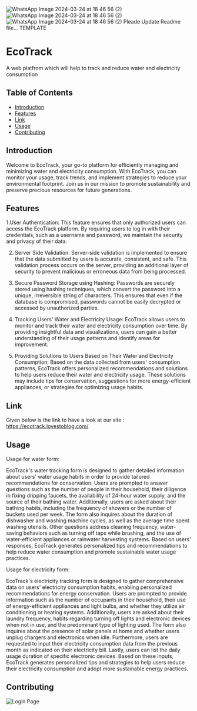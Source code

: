![WhatsApp Image 2024-03-24 at 18 46 56 (2)](https://github.com/SarthakVitmal/pce_comp_web_programming_lab_Sarthak_Vitmal/assets/141913714/2e3b9c7f-84ee-43a5-8d61-50469c85225f)
![WhatsApp Image 2024-03-24 at 18 46 56 (2)](https://github.com/SarthakVitmal/pce_comp_web_programming_lab_Sarthak_Vitmal/assets/141913714/97789244-8b38-4db1-a631-835214bd6904)
![WhatsApp Image 2024-03-24 at 18 46 56 (2)](https://github.com/SarthakVitmal/pce_comp_web_programming_lab_Sarthak_Vitmal/assets/141913714/f5f94a4c-5f49-48db-baf2-611174357873)
 Pleade Update Readme file... TEMPLATE

# EcoTrack

 A web platfrom which will help to track and reduce water and electricity consumption

## Table of Contents

- [Introduction](#introduction)
- [Features](#features)
- [Link](#link)
- [Usage](#usage)
- [Contributing](#contributing)

## Introduction

Welcome to EcoTrack, your go-to platform for efficiently managing and minimizing water and electricity consumption. With EcoTrack, you can monitor your usage, track trends, and implement strategies to reduce your environmental footprint. Join us in our mission to promote sustainability and preserve precious resources for future generations.


## Features 
1.User Authentication: This feature ensures that only authorized users can access the EcoTrack platform. By requiring users to log in with their credentials, such as a username and password, we maintain the security and privacy of their data.

2. Server Side Validation: Server-side validation is implemented to ensure that the data submitted by users is accurate, consistent, and safe. This validation process occurs on the server, providing an additional layer of security to prevent malicious or erroneous data from being processed.


3. Secure Password Storage using Hashing: Passwords are securely stored using hashing techniques, which convert the password into a unique, irreversible string of characters. This ensures that even if the database is compromised, passwords cannot be easily decrypted or accessed by unauthorized parties.


4. Tracking Users' Water and Electricity Usage: EcoTrack allows users to monitor and track their water and electricity consumption over time. By providing insightful data and visualizations, users can gain a better understanding of their usage patterns and identify areas for improvement.


5. Providing Solutions to Users Based on Their Water and Electricity Consumption: Based on the data collected from users' consumption patterns, EcoTrack offers personalized recommendations and solutions to help users reduce their water and electricity usage. These solutions may include tips for conservation, suggestions for more energy-efficient appliances, or strategies for optimizing usage habits.

## Link
Given below is the link to have a look at our site : 
https://ecotrack.lovestoblog.com/
## Usage
Usage for water form:

EcoTrack's water tracking form is designed to gather detailed information about users' water usage habits in order to provide tailored recommendations for conservation. Users are prompted to answer questions such as the number of people in their household, their diligence in fixing dripping faucets, the availability of 24-hour water supply, and the source of their bathing water. Additionally, users are asked about their bathing habits, including the frequency of showers or the number of buckets used per week. The form also inquires about the duration of dishwasher and washing machine cycles, as well as the average time spent washing utensils. Other questions address cleaning frequency, water-saving behaviors such as turning off taps while brushing, and the use of water-efficient appliances or rainwater harvesting systems. Based on users' responses, EcoTrack generates personalized tips and recommendations to help reduce water consumption and promote sustainable water usage practices.

Usage for electricity form:

EcoTrack's electricity tracking form is designed to gather comprehensive data on users' electricity consumption habits, enabling personalized recommendations for energy conservation. Users are prompted to provide information such as the number of occupants in their household, their use of energy-efficient appliances and light bulbs, and whether they utilize air conditioning or heating systems. Additionally, users are asked about their laundry frequency, habits regarding turning off lights and electronic devices when not in use, and the predominant type of lighting used. The form also inquires about the presence of solar panels at home and whether users unplug chargers and electronics when idle. Furthermore, users are requested to input their electricity consumption data from the previous month as indicated on their electricity bill. Lastly, users can list the daily usage duration of specific electronic devices. Based on these inputs, EcoTrack generates personalized tips and strategies to help users reduce their electricity consumption and adopt more sustainable energy practices.

## Contributing
![Login Page](https://github.com/SarthakVitmal/pce_comp_web_programming_lab_Sarthak_Vitmal/assets/141913714/1e41b7b8-cd59-4319-92c6-a97aafca929c)


